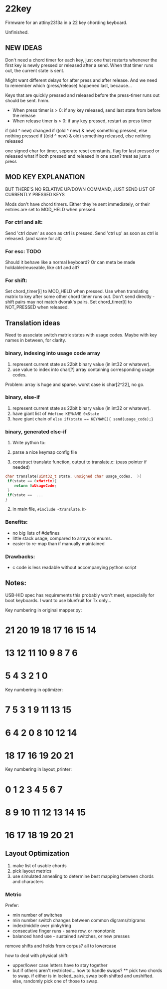 # 22key

Firmware for an attiny2313a in a 22 key chording keyboard.

Unfinished.


## NEW IDEAS

Don't need a chord timer for each key, just one that restarts whenever the first key is newly pressed or released after a send. When that timer runs out, the current state is sent.

Might want different delays for after press and after release. And we need to remember which (press/release) happened last, because...

Keys that are quickly pressed and released before the press-timer runs out should be sent. hmm.
* When press timer is > 0: if any key released, send last state from before the release
* When release timer is > 0: if any key pressed, restart as press timer

if (old ^ new) changed
if ((old ^ new) & new) something pressed, else nothing pressed
if ((old ^ new) & old) something released, else nothing released

one signed char for timer, seperate reset constants, flag for last pressed or released
what if both pressed and released in one scan? treat as just a press

## MOD KEY EXPLANATION

BUT THERE'S NO RELATIVE UP/DOWN COMMAND, JUST SEND LIST OF CURRENTLY PRESSED KEYS

Mods don't have chord timers. Either they're sent immediately, or
their entries are set to MOD_HELD when pressed.

### For ctrl and alt:
  Send 'ctrl down' as soon as ctrl is pressed.
  Send 'ctrl up' as soon as ctrl is released. (and same for alt)

### For esc: TODO
  Should it behave like a normal keyboard?
  Or can meta be made holdable/reuseable, like ctrl and alt?

### For shift: 
  Set chord_timer[i] to MOD_HELD when pressed.
  Use when translating matrix to key after some other chord timer runs out.
  Don't send directly - shift pairs may not match dvorak's pairs.
  Set chord_timer[i] to NOT_PRESSED when released.


## Translation ideas

Need to associate switch matrix states with usage codes. Maybe with key names in between, for clarity. 

### binary, indexing into usage code array

1. represent current state as 22bit binary value (in int32 or whatever).
2. use value to index into char[?] array containing corresponding usage codes.

Problem: array is huge and sparse. worst case is char[2^22], no go.


### binary, else-if

1. represent current state as 22bit binary value (in int32 or whatever).
2. have giant list of `#define KEYNAME 0xState`
3. have giant chain of `else if(state == KEYNAME){ send(usage_code);}`


### binary, generated else-if

1. Write python to:

  1. parse a nice keymap config file
  
  2. construct translate function, output to translate.c: (pass pointer if needed)
  
   ```c
   char translate(uint32_t state, unsigned char usage_codes,  ){
   	if(state == 0xMatrix){
	   return 0xUsageCode;
	}
	if(state ==  ...
   }
   ```
2. in main file, `#include <translate.h>`

### Benefits:

* no big lists of #defines
* little stack usage, compared to arrays or enums.
* easier to re-map than if manually maintained

### Drawbacks:

* c code is less readable without accompanying python script



## Notes:

USB-HID spec has requirements this probably won't meet, especially for boot keyboards.
I want to use bluefruit for Tx only...

Key numbering in original mapper.py:
#     21 20 19 18         17 16 15 14
#     13 12 11 10         9  8  7  6
#           5  4  3    2  1  0















Key numbering in optimizer:
#     7  5  3  1          9  11 13 15
#     6  4  2  0          8  10 12 14    
#           18 17 16   19 20 21

Key numbering in layout_printer:
#     0  1  2  3          4  5  6  7
#     8  9  10 11         12 13 14 15
#           16 17 18   19 20 21 


## Layout Optimization

1. make list of usable chords
2. pick layout metrics
3. use simulated annealing to determine best mapping between chords and characters

### Metric

Prefer:
* min number of switches 
* min number switch changes between common digrams/trigrams
* index/middle over pinky/ring
* consecutive finger runs - same row, or monotonic
* balanced hand use - sustained switches, or new presses


remove shifts and holds from corpus? all to lowercase

how to deal with physical shift:
* upper/lower case letters have to stay together
* but if others aren't restricted... how to handle swaps?
** pick two chords to swap. if either is in locked_pairs, swap both shifted and unshifted. else, randomly pick one of those to swap.

### 